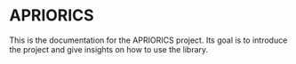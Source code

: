 # APRIORICS

This is the documentation for the APRIORICS project. Its goal is to introduce the project and give insights on how to use the library.